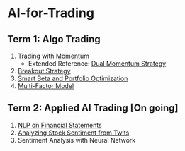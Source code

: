 # AI-for-Trading

## Term 1: Algo Trading
1. [Trading with Momentum](project_1_starter.ipynb)
   * Extended Reference: [Dual Momentum Strategy](https://seekingalpha.com/article/4233923-dual-momentum-january-update)
2. [Breakout Strategy](clean_project_2_starter.ipynb)
3. [Smart Beta and Portfolio Optimization](Final_project_3_starter.ipynb)
4. [Multi-Factor Model](Final_project_4_starter_v3.ipynb)

## Term 2: Applied AI Trading [On going]
1. [NLP on Financial Statements](S2_project_5_starter.ipynb)
2. [Analyzing Stock Sentiment from Twits](S2_project_5_starter.ipynb)
3. Sentiment Analysis with Neural Network
